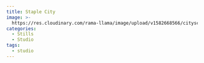 ```yaml
---
title: Staple City
image: >-
  https://res.cloudinary.com/rama-llama/image/upload/v1582668566/cityscape_small_ezpgjm.jpg
categories:
  - Stills
  - Studio
tags:
  - studio
---
```


